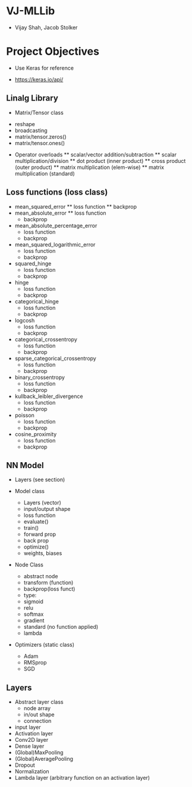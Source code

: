 # VJ-MLLib
 * Vijay Shah, Jacob Stolker
# Project Objectives
 * Use Keras for reference
  - https://keras.io/api/
## Linalg Library
* Matrix/Tensor class
- reshape
- broadcasting
- matrix/tensor.zeros()
- matrix/tensor.ones()
* Operator overloads
** scalar/vector addition/subtraction
** scalar multiplication/division
** dot product (inner product)
** cross product (outer product)
** matrix multiplication (elem-wise)
** matrix multiplication (standard)



## Loss functions (loss class)
 * mean_squared_error
   ** loss function
   ** backprop
 * mean_absolute_error
    ** loss function
    - backprop
 * mean_absolute_percentage_error
    - loss function
    - backprop
 * mean_squared_logarithmic_error
    - loss function
    - backprop
 * squared_hinge
    - loss function
    - backprop
 * hinge
    - loss function
    - backprop
 * categorical_hinge
    - loss function
    - backprop
 * logcosh
    - loss function
    - backprop
 * categorical_crossentropy
    - loss function
    - backprop
 * sparse_categorical_crossentropy
    - loss function
    - backprop
 * binary_crossentropy
    - loss function
    - backprop
 * kullback_leibler_divergence
    - loss function
    - backprop
 * poisson
    - loss function
    - backprop
 * cosine_proximity
   - loss function
   - backprop



## NN Model
 * Layers (see section)
 * Model class
   - Layers (vector)
   - input/output shape
   - loss function
   - evaluate()
   - train()
    - forward prop
    - back prop
   - optimize()
   - weights, biases


 * Node Class
   - abstract node
   - transform (function)
   - backprop(loss funct)
   - type:
    - sigmoid
    - relu
    - softmax
    - gradient
    - standard (no function applied)
    - lambda
 * Optimizers (static class)
   - Adam
   - RMSprop
   - SGD


## Layers
 * Abstract layer class
   - node array
   - in/out shape
   - connection
 * input layer
 * Activation layer
 * Conv2D layer
 * Dense layer
 * (Global)MaxPooling
 * (Global)AveragePooling
 * Dropout
 * Normalization
 * Lambda layer (arbitrary function on an activation layer)
 

 
